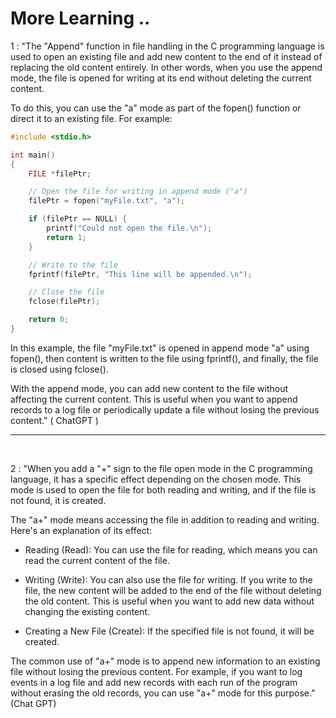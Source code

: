 # More Learning ..

1 : "The "Append" function in file handling in the C programming language is used to open an existing file and add new content to the end of it instead of replacing the old content entirely. In other words, when you use the append mode, the file is opened for writing at its end without deleting the current content.

To do this, you can use the "a" mode as part of the fopen() function or direct it to an existing file. For example:

```c
#include <stdio.h>

int main()
{
    FILE *filePtr;

    // Open the file for writing in append mode ("a")
    filePtr = fopen("myFile.txt", "a");

    if (filePtr == NULL) {
        printf("Could not open the file.\n");
        return 1;
    }

    // Write to the file
    fprintf(filePtr, "This line will be appended.\n");

    // Close the file
    fclose(filePtr);

    return 0;
}
```

In this example, the file "myFile.txt" is opened in append mode "a" using fopen(), then content is written to the file using fprintf(), and finally, the file is closed using fclose().

With the append mode, you can add new content to the file without affecting the current content. This is useful when you want to append records to a log file or periodically update a file without losing the previous content." ( ChatGPT )

---

<br>

2 : "When you add a "+" sign to the file open mode in the C programming language, it has a specific effect depending on the chosen mode. This mode is used to open the file for both reading and writing, and if the file is not found, it is created.

The "a+" mode means accessing the file in addition to reading and writing. Here's an explanation of its effect:

- Reading (Read): You can use the file for reading, which means you can read the current content of the file.

- Writing (Write): You can also use the file for writing. If you write to the file, the new content will be added to the end of the file without deleting the old content. This is useful when you want to add new data without changing the existing content.

- Creating a New File (Create): If the specified file is not found, it will be created.

The common use of "a+" mode is to append new information to an existing file without losing the previous content. For example, if you want to log events in a log file and add new records with each run of the program without erasing the old records, you can use "a+" mode for this purpose." (Chat GPT)
